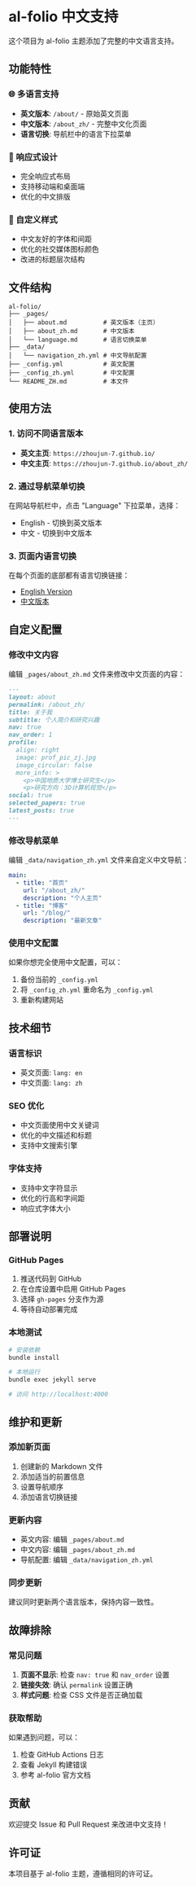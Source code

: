 # al-folio 中文支持

这个项目为 al-folio 主题添加了完整的中文语言支持。

## 功能特性

### 🌐 多语言支持
- **英文版本**: `/about/` - 原始英文页面
- **中文版本**: `/about_zh/` - 完整中文化页面
- **语言切换**: 导航栏中的语言下拉菜单

### 📱 响应式设计
- 完全响应式布局
- 支持移动端和桌面端
- 优化的中文排版

### 🎨 自定义样式
- 中文友好的字体和间距
- 优化的社交媒体图标颜色
- 改进的标题层次结构

## 文件结构

```
al-folio/
├── _pages/
│   ├── about.md          # 英文版本（主页）
│   ├── about_zh.md       # 中文版本
│   └── language.md       # 语言切换菜单
├── _data/
│   └── navigation_zh.yml # 中文导航配置
├── _config.yml           # 英文配置
├── _config_zh.yml        # 中文配置
└── README_ZH.md          # 本文件
```

## 使用方法

### 1. 访问不同语言版本

- **英文主页**: `https://zhoujun-7.github.io/`
- **中文主页**: `https://zhoujun-7.github.io/about_zh/`

### 2. 通过导航菜单切换

在网站导航栏中，点击 "Language" 下拉菜单，选择：
- English - 切换到英文版本
- 中文 - 切换到中文版本

### 3. 页面内语言切换

在每个页面的底部都有语言切换链接：
- [English Version](/about/)
- [中文版本](/about_zh/)

## 自定义配置

### 修改中文内容

编辑 `_pages/about_zh.md` 文件来修改中文页面的内容：

```markdown
---
layout: about
permalink: /about_zh/
title: 关于我
subtitle: 个人简介和研究兴趣
nav: true
nav_order: 1
profile:
  align: right
  image: prof_pic_zj.jpg
  image_circular: false
  more_info: >
    <p>中国地质大学博士研究生</p>
    <p>研究方向：3D计算机视觉</p>
social: true
selected_papers: true
latest_posts: true
---
```

### 修改导航菜单

编辑 `_data/navigation_zh.yml` 文件来自定义中文导航：

```yaml
main:
  - title: "首页"
    url: "/about_zh/"
    description: "个人主页"
  - title: "博客"
    url: "/blog/"
    description: "最新文章"
```

### 使用中文配置

如果你想完全使用中文配置，可以：

1. 备份当前的 `_config.yml`
2. 将 `_config_zh.yml` 重命名为 `_config.yml`
3. 重新构建网站

## 技术细节

### 语言标识

- 英文页面: `lang: en`
- 中文页面: `lang: zh`

### SEO 优化

- 中文页面使用中文关键词
- 优化的中文描述和标题
- 支持中文搜索引擎

### 字体支持

- 支持中文字符显示
- 优化的行高和字间距
- 响应式字体大小

## 部署说明

### GitHub Pages

1. 推送代码到 GitHub
2. 在仓库设置中启用 GitHub Pages
3. 选择 `gh-pages` 分支作为源
4. 等待自动部署完成

### 本地测试

```bash
# 安装依赖
bundle install

# 本地运行
bundle exec jekyll serve

# 访问 http://localhost:4000
```

## 维护和更新

### 添加新页面

1. 创建新的 Markdown 文件
2. 添加适当的前置信息
3. 设置导航顺序
4. 添加语言切换链接

### 更新内容

- 英文内容: 编辑 `_pages/about.md`
- 中文内容: 编辑 `_pages/about_zh.md`
- 导航配置: 编辑 `_data/navigation_zh.yml`

### 同步更新

建议同时更新两个语言版本，保持内容一致性。

## 故障排除

### 常见问题

1. **页面不显示**: 检查 `nav: true` 和 `nav_order` 设置
2. **链接失效**: 确认 `permalink` 设置正确
3. **样式问题**: 检查 CSS 文件是否正确加载

### 获取帮助

如果遇到问题，可以：
1. 检查 GitHub Actions 日志
2. 查看 Jekyll 构建错误
3. 参考 al-folio 官方文档

## 贡献

欢迎提交 Issue 和 Pull Request 来改进中文支持！

## 许可证

本项目基于 al-folio 主题，遵循相同的许可证。
